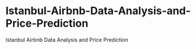 # Istanbul-Airbnb-Data-Analysis-and-Price-Prediction
Istanbul Airbnb Data Analysis and Price Prediction
